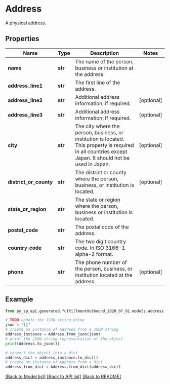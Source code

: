 # Address

A physical address.

## Properties

Name | Type | Description | Notes
------------ | ------------- | ------------- | -------------
**name** | **str** | The name of the person, business or institution at the address. | 
**address_line1** | **str** | The first line of the address. | 
**address_line2** | **str** | Additional address information, if required. | [optional] 
**address_line3** | **str** | Additional address information, if required. | [optional] 
**city** | **str** | The city where the person, business, or institution is located. This property is required in all countries except Japan. It should not be used in Japan. | [optional] 
**district_or_county** | **str** | The district or county where the person, business, or institution is located. | [optional] 
**state_or_region** | **str** | The state or region where the person, business or institution is located. | 
**postal_code** | **str** | The postal code of the address. | 
**country_code** | **str** | The two digit country code. In ISO 3166-1 alpha-2 format. | 
**phone** | **str** | The phone number of the person, business, or institution located at the address. | [optional] 

## Example

```python
from py_sp_api.generated.fulfillmentOutbound_2020_07_01.models.address import Address

# TODO update the JSON string below
json = "{}"
# create an instance of Address from a JSON string
address_instance = Address.from_json(json)
# print the JSON string representation of the object
print(Address.to_json())

# convert the object into a dict
address_dict = address_instance.to_dict()
# create an instance of Address from a dict
address_from_dict = Address.from_dict(address_dict)
```
[[Back to Model list]](../README.md#documentation-for-models) [[Back to API list]](../README.md#documentation-for-api-endpoints) [[Back to README]](../README.md)


